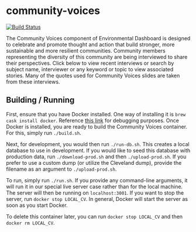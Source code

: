 # community-voices

[![Build Status](https://travis-ci.org/EnvironmentalDashboard/community-voices.svg?branch=master)](https://travis-ci.org/EnvironmentalDashboard/community-voices)

The Community Voices component of Environmental Dashboard is designed to celebrate and promote thought and action that build stronger, more sustainable and more resilient communities. Community members representing the diversity of this community are being interviewed to share their perspectives. Click below to view recent interviews or search by subject name, interviewer or any keyword or topic to view associated stories. Many of the quotes used for Community Voices slides are taken from these interviews.

## Building / Running

First, ensure that you have Docker installed.
One way of installing it is `brew cask install docker`.
Reference [this link](https://stackoverflow.com/a/43365425/2397924) for debugging purposes.
Once Docker is installed, you are ready to build the Community Voices container.
For this, simply run `./build.sh`.

Next, for development, you would then run `./run-db.sh`.
This creates a local database to use in development.
If you would like to seed this database with production data,
run `./download-prod.sh` and then `./upload-prod.sh`.
If you prefer to use a custom dump (or utilize the Cleveland dump),
provide the filename as an argument to `./upload-prod.sh`.

To run, simply run `./run.sh`.
If you provide any command-line arguments, it will run it in our special live server case rather than for the local machine.
The server will then be running on `localhost:3001`.
If you want to stop the server, run `docker stop LOCAL_CV`.
In general, Docker will start the server as soon as you start Docker.

To delete this container later, you can run `docker stop LOCAL_CV` and then
`docker rm LOCAL_CV`.
